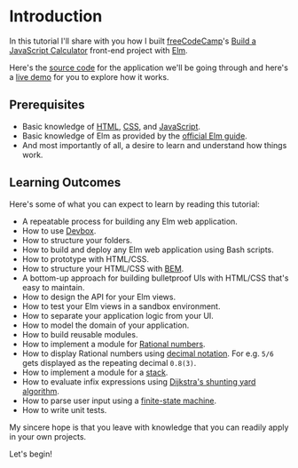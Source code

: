 # Introduction

In this tutorial I'll share with you how I built [freeCodeCamp](https://www.freecodecamp.com/)'s [Build a JavaScript Calculator](https://www.freecodecamp.org/learn/front-end-development-libraries/front-end-development-libraries-projects/build-a-javascript-calculator) front-end project with [Elm](https://elm-lang.org/).

Here's the [source code](https://github.com/dwayne/elm-calculator) for the application we'll be going through and here's a [live demo](https://dwayne.github.io/elm-calculator/) for you to explore how it works.

## Prerequisites

- Basic knowledge of [HTML](https://web.dev/learn/html), [CSS](https://web.dev/learn/css), and [JavaScript](https://web.dev/learn/javascript).
- Basic knowledge of Elm as provided by the [official Elm guide](https://guide.elm-lang.org/).
- And most importantly of all, a desire to learn and understand how things work.

## Learning Outcomes

Here's some of what you can expect to learn by reading this tutorial:

- A repeatable process for building any Elm web application.
- How to use [Devbox](https://www.jetify.com/devbox).
- How to structure your folders.
- How to build and deploy any Elm web application using Bash scripts.
- How to prototype with HTML/CSS.
- How to structure your HTML/CSS with [BEM](https://getbem.com/).
- A bottom-up approach for building bulletproof UIs with HTML/CSS that's easy to maintain.
- How to design the API for your Elm views.
- How to test your Elm views in a sandbox environment.
- How to separate your application logic from your UI.
- How to model the domain of your application.
- How to build reusable modules.
- How to implement a module for [Rational numbers](https://en.wikipedia.org/wiki/Rational_number).
- How to display Rational numbers using [decimal notation](https://en.wikipedia.org/wiki/Decimal). For e.g. `5/6` gets displayed as the repeating decimal `0.8(3)`.
- How to implement a module for a [stack](https://en.wikipedia.org/wiki/Stack_(abstract_data_type)).
- How to evaluate infix expressions using [Dijkstra's shunting yard algorithm](https://en.wikipedia.org/wiki/Shunting_yard_algorithm).
- How to parse user input using a [finite-state machine](https://en.wikipedia.org/wiki/Finite-state_machine).
- How to write unit tests.

My sincere hope is that you leave with knowledge that you can readily apply in your own projects.

Let's begin!
